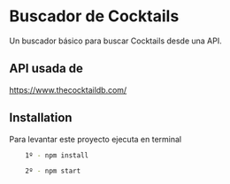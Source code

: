 
# Buscador de Cocktails

Un buscador básico para buscar Cocktails desde una API.


## API usada de

https://www.thecocktaildb.com/
  


## Installation

Para levantar este proyecto ejecuta en terminal

```bash
    1º - npm install

    2º - npm start
```
